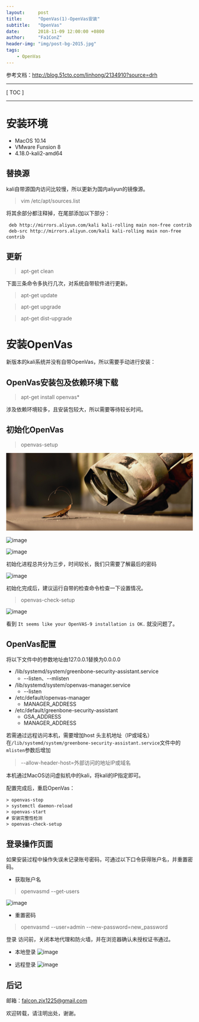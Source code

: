 ```yaml
---
layout:     post
title:      "OpenVas(1)-OpenVas安装"
subtitle:   "OpenVas"
date:       2018-11-09 12:00:00 +0800
author:     "Fa1ConZ"
header-img: "img/post-bg-2015.jpg"
tags:
    - OpenVas
---
```


参考文档：http://blog.51cto.com/linhong/2134910?source=drh

---
[ TOC ]

---
# 安装环境

- MacOS 10.14
- VMware Funsion 8
- 4.18.0-kali2-amd64

## 替换源
kali自带源国内访问比较慢，所以更新为国内aliyun的镜像源。

> vim /etc/apt/sources.list

将其余部分都注释掉，在尾部添加以下部分：
```
 deb http://mirrors.aliyun.com/kali kali-rolling main non-free contrib 
 deb-src http://mirrors.aliyun.com/kali kali-rolling main non-free contrib
```

## 更新

> apt-get clean

下面三条命令多执行几次，对系统自带软件进行更新。

> apt-get update 

> apt-get upgrade 

> apt-get dist-upgrade



# 安装OpenVas

新版本的kali系统并没有自带OpenVas，所以需要手动进行安装：

## OpenVas安装包及依赖环境下载

> apt-get install openvas*

涉及依赖环境较多，且安装包较大，所以需要等待较长时间。

## 初始化OpenVas

> openvas-setup

![image](../img/404-bg.jpg)
 
![image](http://note.youdao.com/yws/res/13259/4B0232B1A31848D090C76F86D8C70120)

![image](http://note.youdao.com/yws/res/13261/8D3BB62CA24D4B95B459CBAE9E0B8009)

初始化进程总共分为三步，时间较长，我们只需要了解最后的密码

![image](http://note.youdao.com/yws/res/13265/E5C5BBB289B643809FA21E9477D6B7C1)


初始化完成后，建议运行自带的检查命令检查一下设置情况。

> openvas-check-setup

![image](http://note.youdao.com/yws/res/13272/682CE2D0A0A243B98C1DC962D93ACB16)

看到 `It seems like your OpenVAS-9 installation is OK.` 就没问题了。

## OpenVas配置
将以下文件中的参数地址由127.0.0.1替换为0.0.0.0
- /lib/systemd/system/greenbone-security-assistant.service
    - --listen、--mlisten
- /lib/systemd/system/openvas-manager.service
    - --listen
- /etc/default/openvas-manager 
    - MANAGER_ADDRESS
- /etc/default/greenbone-security-assistant 
    - GSA_ADDRESS
    - MANAGER_ADDRESS

若需通过远程访问本机，需要增加host 头主机地址（IP或域名）
在`/lib/systemd/system/greenbone-security-assistant.service`文件中的`mlisten`参数后增加
> --allow-header-host=外部访问的地址IP或域名

本机通过MacOS访问虚拟机中的kali，将kali的IP指定即可。

配置完成后，重启OpenVas：
```
> openvas-stop
> systemctl daemon-reload
> openvas-start
# 安装完整性检测
> openvas-check-setup
```

## 登录操作页面

如果安装过程中操作失误未记录账号密码，可通过以下口令获得账户名，并重置密码。
- 获取账户名
> openvasmd --get-users

![image](http://note.youdao.com/yws/res/13302/D194EFE73C414212B5BC553FF112BF87)

- 重置密码
> openvasmd --user=admin --new-password=new_password


登录
访问前，关闭本地代理和防火墙，并在浏览器确认未授权证书通过。
- 本地登录
![image](http://note.youdao.com/yws/res/13308/2832B98FBD854E85B716A71473348755)

- 远程登录
![image](http://note.youdao.com/yws/res/13311/89A4D6B1DD3E4BB7B149020BE200711E)


## 后记

邮箱：<falcon.zjx1225@gmail.com>

欢迎转载，请注明出处，谢谢。